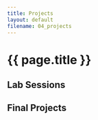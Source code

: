 ```yaml
---
title: Projects
layout: default
filename: 04_projects
--- 
```


<h1>{{ page.title }}</h1>

## Lab Sessions

## Final Projects
